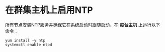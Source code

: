 在群集主机上启用NTP
================================================================================
所有节点安装NTP服务并确保它在系统启动时跟随启动，在 **每台主机** 上运行以下命令：
```shell
yum install -y ntp
systemctl enable ntpd
```